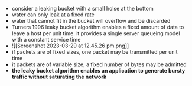 
- consider a leaking bucket with a small holse at the bottom
- water can only leak at a fixed rate 
- water that cannot fit in the bucket will overflow and be discarded 
- Turners 1996 leaky bucket algorithm enables a fixed amount of data to leave a host per unit time. it provides a single server queueing model with a constant service time 
- ![[Screenshot 2023-03-29 at 12.45.26 pm.png]]
- if packets are of fixed sizes, one packet may be transmitted per unit time 
- it packets are of variable size, a fixed number of bytes may be admitted 
- **the leaky bucket algorithm enables an application to generate bursty traffic without saturating the network**
